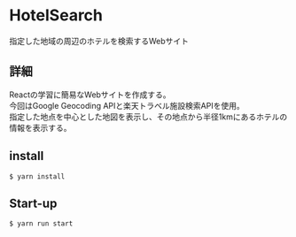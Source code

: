 # HotelSearch

指定した地域の周辺のホテルを検索するWebサイト

## 詳細
Reactの学習に簡易なWebサイトを作成する。  
今回はGoogle Geocoding APIと楽天トラベル施設検索APIを使用。  
指定した地点を中心とした地図を表示し、その地点から半径1kmにあるホテルの情報を表示する。

## install
`$ yarn install`

## Start-up
`$ yarn run start`
